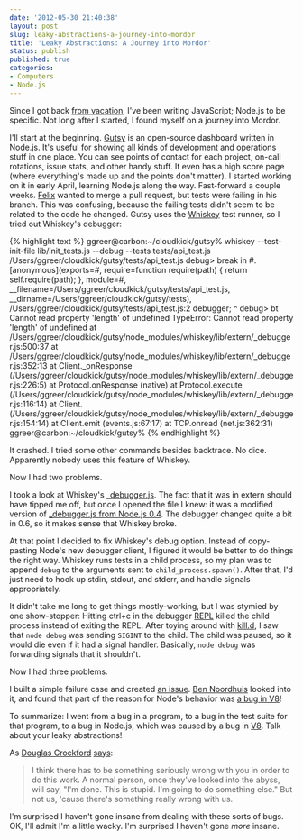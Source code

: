 ```yaml
---
date: '2012-05-30 21:40:38'
layout: post
slug: leaky-abstractions-a-journey-into-mordor
title: 'Leaky Abstractions: A Journey into Mordor'
status: publish
published: true
categories:
- Computers
- Node.js
---
```


Since I got back [from vacation](/2012/03/19/japan-trip/), I've been writing JavaScript; Node.js to be specific. Not long after I started, I found myself on a journey into Mordor.

I'll start at the beginning. [Gutsy](https://github.com/racker/gutsy) is an open-source dashboard written in Node.js. It's useful for showing all kinds of development and operations stuff in one place. You can see points of contact for each project, on-call rotations, issue stats, and other handy stuff. It even has a high score page (where everything's made up and the points don't matter). I started working on it in early April, learning Node.js along the way. Fast-forward a couple weeks. [Felix](http://www.felixsargent.com/) wanted to merge a pull request, but tests were failing in his branch. This was confusing, because the failing tests didn't seem to be related to the code he changed. Gutsy uses the [Whiskey](https://github.com/cloudkick/whiskey) test runner, so I tried out Whiskey's debugger: 

{% highlight text %}
ggreer@carbon:~/cloudkick/gutsy% whiskey --test-init-file lib/init_tests.js --debug --tests tests/api_test.js
/Users/ggreer/cloudkick/gutsy/tests/api_test.js
debug> break in #<Object>.[anonymous](exports=#<Object>, require=function require(path) {
    return self.require(path);
  }, module=#<Module>, __filename=/Users/ggreer/cloudkick/gutsy/tests/api_test.js, __dirname=/Users/ggreer/cloudkick/gutsy/tests), /Users/ggreer/cloudkick/gutsy/tests/api_test.js:2
debugger;
^
debug> bt
Cannot read property 'length' of undefined
TypeError: Cannot read property 'length' of undefined
    at /Users/ggreer/cloudkick/gutsy/node_modules/whiskey/lib/extern/_debugger.js:500:37
    at /Users/ggreer/cloudkick/gutsy/node_modules/whiskey/lib/extern/_debugger.js:352:13
    at Client._onResponse (/Users/ggreer/cloudkick/gutsy/node_modules/whiskey/lib/extern/_debugger.js:226:5)
    at Protocol.onResponse (native)
    at Protocol.execute (/Users/ggreer/cloudkick/gutsy/node_modules/whiskey/lib/extern/_debugger.js:116:14)
    at Client.<anonymous> (/Users/ggreer/cloudkick/gutsy/node_modules/whiskey/lib/extern/_debugger.js:154:14)
    at Client.emit (events.js:67:17)
    at TCP.onread (net.js:362:31)
ggreer@carbon:~/cloudkick/gutsy%
{% endhighlight %}

It crashed. I tried some other commands besides backtrace. No dice. Apparently nobody uses this feature of Whiskey.

Now I had two problems.

I took a look at Whiskey's [\_debugger.js](https://github.com/cloudkick/whiskey/blob/master/lib/extern/_debugger.js). The fact that it was in extern should have tipped me off, but once I opened the file I knew: it was a modified version of [\_debugger.js from Node.js 0.4](https://github.com/joyent/node/blob/82cfdb88facd946926a40822b6939737e0ebddc4/lib/_debugger.js). The debugger changed quite a bit in 0.6, so it makes sense that Whiskey broke.

At that point I decided to fix Whiskey's debug option. Instead of copy-pasting Node's new debugger client, I figured it would be better to do things the right way. Whiskey runs tests in a child process, so my plan was to append `debug` to the arguments sent to `child_process.spawn()`. After that, I'd just need to hook up stdin, stdout, and stderr, and handle signals appropriately.

It didn't take me long to get things mostly-working, but I was stymied by one show-stopper: Hitting ctrl+c in the debugger [REPL](http://en.wikipedia.org/wiki/Read%E2%80%93eval%E2%80%93print_loop) killed the child process instead of exiting the REPL. After toying around with [kill.d](http://www.brendangregg.com/DTrace/kill.d), I saw that `node debug` was sending `SIGINT` to the child. The child was paused, so it would die even if it had a signal handler. Basically, `node debug` was forwarding signals that it shouldn't.

Now I had three problems.

I built a simple failure case and created [an issue](https://github.com/joyent/node/issues/3167). [Ben Noordhuis](https://github.com/bnoordhuis) looked into it, and found that part of the reason for Node's behavior was [a bug in V8](http://code.google.com/p/v8/issues/detail?id=2098)!

To summarize: I went from a bug in a program, to a bug in the test suite for that program, to a bug in Node.js, which was caused by a bug in [V8](http://code.google.com/p/v8/). Talk about your leaky abstractions!

As [Douglas Crockford](http://www.crockford.com/) [says](http://www.youtube.com/watch?v=taaEzHI9xyY#t=26m50s):

>I think there has to be something seriously wrong with you in order to do this work. A normal person, once they've looked into the abyss, will say, \"I'm done. This is stupid. I'm going to do something else.\" But not us, 'cause there's something really wrong with us.

I'm surprised I haven't gone insane from dealing with these sorts of bugs. OK, I'll admit I'm a little wacky. I'm surprised I haven't gone *more* insane.

